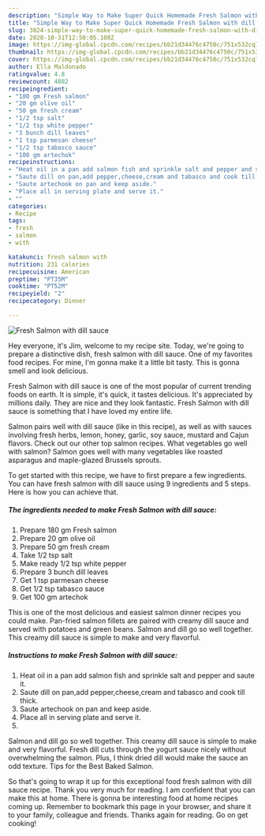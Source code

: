 ```yaml
---
description: "Simple Way to Make Super Quick Homemade Fresh Salmon with dill sauce"
title: "Simple Way to Make Super Quick Homemade Fresh Salmon with dill sauce"
slug: 3824-simple-way-to-make-super-quick-homemade-fresh-salmon-with-dill-sauce
date: 2020-10-31T12:50:05.108Z
image: https://img-global.cpcdn.com/recipes/bb21d34476c4750c/751x532cq70/fresh-salmon-with-dill-sauce-recipe-main-photo.jpg
thumbnail: https://img-global.cpcdn.com/recipes/bb21d34476c4750c/751x532cq70/fresh-salmon-with-dill-sauce-recipe-main-photo.jpg
cover: https://img-global.cpcdn.com/recipes/bb21d34476c4750c/751x532cq70/fresh-salmon-with-dill-sauce-recipe-main-photo.jpg
author: Ella Maldonado
ratingvalue: 4.8
reviewcount: 4882
recipeingredient:
- "180 gm Fresh salmon"
- "20 gm olive oil"
- "50 gm fresh cream"
- "1/2 tsp salt"
- "1/2 tsp white pepper"
- "3 bunch dill leaves"
- "1 tsp parmesan cheese"
- "1/2 tsp tabasco sauce"
- "100 gm artechok"
recipeinstructions:
- "Heat oil in a pan add salmon fish and sprinkle salt and pepper and saute it."
- "Saute dill on pan,add pepper,cheese,cream and tabasco and cook till thick."
- "Saute artechook on pan and keep aside."
- "Place all in serving plate and serve it."
- ""
categories:
- Recipe
tags:
- fresh
- salmon
- with

katakunci: fresh salmon with 
nutrition: 231 calories
recipecuisine: American
preptime: "PT35M"
cooktime: "PT52M"
recipeyield: "2"
recipecategory: Dinner

---
```



![Fresh Salmon with dill sauce](https://img-global.cpcdn.com/recipes/bb21d34476c4750c/751x532cq70/fresh-salmon-with-dill-sauce-recipe-main-photo.jpg)

Hey everyone, it's Jim, welcome to my recipe site. Today, we're going to prepare a distinctive dish, fresh salmon with dill sauce. One of my favorites food recipes. For mine, I'm gonna make it a little bit tasty. This is gonna smell and look delicious.

Fresh Salmon with dill sauce is one of the most popular of current trending foods on earth. It is simple, it's quick, it tastes delicious. It's appreciated by millions daily. They are nice and they look fantastic. Fresh Salmon with dill sauce is something that I have loved my entire life.

Salmon pairs well with dill sauce (like in this recipe), as well as with sauces involving fresh herbs, lemon, honey, garlic, soy sauce, mustard and Cajun flavors. Check out our other top salmon recipes. What vegetables go well with salmon? Salmon goes well with many vegetables like roasted asparagus and maple-glazed Brussels sprouts.


To get started with this recipe, we have to first prepare a few ingredients. You can have fresh salmon with dill sauce using 9 ingredients and 5 steps. Here is how you can achieve that.

<!--inarticleads1-->

##### The ingredients needed to make Fresh Salmon with dill sauce:

1. Prepare 180 gm Fresh salmon
1. Prepare 20 gm olive oil
1. Prepare 50 gm fresh cream
1. Take 1/2 tsp salt
1. Make ready 1/2 tsp white pepper
1. Prepare 3 bunch dill leaves
1. Get 1 tsp parmesan cheese
1. Get 1/2 tsp tabasco sauce
1. Get 100 gm artechok


This is one of the most delicious and easiest salmon dinner recipes you could make. Pan-fried salmon fillets are paired with creamy dill sauce and served with potatoes and green beans. Salmon and dill go so well together. This creamy dill sauce is simple to make and very flavorful. 

<!--inarticleads2-->

##### Instructions to make Fresh Salmon with dill sauce:

1. Heat oil in a pan add salmon fish and sprinkle salt and pepper and saute it.
1. Saute dill on pan,add pepper,cheese,cream and tabasco and cook till thick.
1. Saute artechook on pan and keep aside.
1. Place all in serving plate and serve it.
1. 


Salmon and dill go so well together. This creamy dill sauce is simple to make and very flavorful. Fresh dill cuts through the yogurt sauce nicely without overwhelming the salmon. Plus, I think dried dill would make the sauce an odd texture. Tips for the Best Baked Salmon. 

So that's going to wrap it up for this exceptional food fresh salmon with dill sauce recipe. Thank you very much for reading. I am confident that you can make this at home. There is gonna be interesting food at home recipes coming up. Remember to bookmark this page in your browser, and share it to your family, colleague and friends. Thanks again for reading. Go on get cooking!
